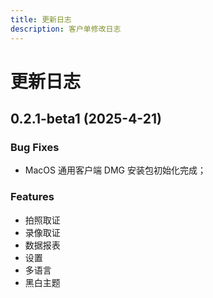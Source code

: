```yaml
---
title: 更新日志
description: 客户单修改日志
---
```


# 更新日志

## 0.2.1-beta1 (2025-4-21)

### Bug Fixes

- MacOS 通用客户端 DMG 安装包初始化完成；

### Features

- 拍照取证
- 录像取证
- 数据报表
- 设置
- 多语言
- 黑白主题